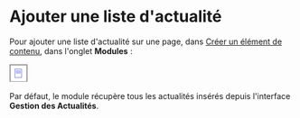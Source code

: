 # Ajouter une liste d'actualité

Pour ajouter une liste d'actualité sur une page, dans [Créer un élément de contenu](../gestion-des-pages/creer-un-element-de-contenu.md), dans l'onglet **Modules** :

![Gestion des actualit&#xE9;s](../.gitbook/assets/image%20%2811%29.png)

Par défaut, le module récupère tous les actualités insérés depuis l'interface **Gestion des Actualités**.

